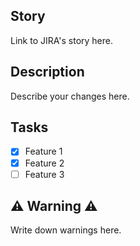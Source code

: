 ## Story
Link to JIRA's story here.

## Description
Describe your changes here.

## Tasks
- [x] Feature 1 
- [x] Feature 2
- [ ] Feature 3

## :warning:  Warning :warning: 
Write down warnings here.
